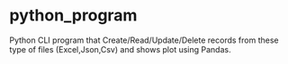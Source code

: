 # python_program
Python CLI program that Create/Read/Update/Delete records from these type of files (Excel,Json,Csv) and shows plot using Pandas.
